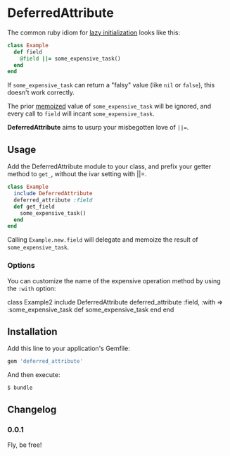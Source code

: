 # DeferredAttribute

The common ruby idiom for [lazy initialization](http://en.wikipedia.org/wiki/Lazy_initialization)
looks like this:

``` ruby
class Example
  def field
    @field ||= some_expensive_task()
  end
end
```

If ```some_expensive_task``` can return a "falsy" value (like ```nil``` or ```false```), this doesn't work correctly.

The prior [memoized](http://en.wikipedia.org/wiki/Memoization) value of ```some_expensive_task``` will
be ignored, and every call to ```field``` will incant ```some_expensive_task```.

__DeferredAttribute__ aims to usurp your misbegotten love of ```||=```.


## Usage

Add the DeferredAttribute module to your class, and prefix your getter method to ```get_```, without
the ivar setting with ||=.

``` ruby
class Example
  include DeferredAttribute
  deferred_attribute :field
  def get_field
    some_expensive_task()
  end
end
```

Calling ```Example.new.field``` will delegate and memoize the result of ```some_expensive_task```.

### Options

You can customize the name of the expensive operation method by using the ```:with``` option:

class Example2
  include DeferredAttribute
  deferred_attribute :field, :with => :some_expensive_task
  def some_expensive_task
  end
end

## Installation

Add this line to your application's Gemfile:

``` ruby
gem 'deferred_attribute'
```

And then execute:

    $ bundle

## Changelog

### 0.0.1

Fly, be free!

